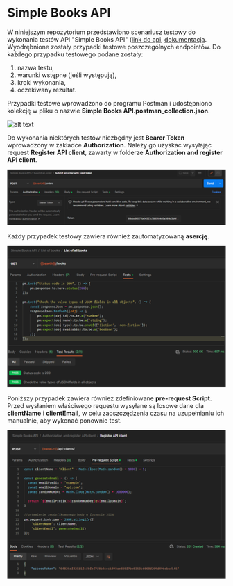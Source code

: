 # Simple Books API
W niniejszym repozytorium przedstawiono scenariusz testowy do wykonania testów API "Simple Books API" ([link do api](https://simple-books-api.glitch.me), 
[dokumentacja](https://github.com/vdespa/introduction-to-postman-course/blob/main/simple-books-api.md). 
Wyodrębnione zostały przypadki testowe poszczególnych endpointów. Do każdego przypadku testowego podane zostały:

1) nazwa testu,
2) warunki wstępne (jeśli występują),
3) kroki wykonania,
4) oczekiwany rezultat.

Przypadki testowe wprowadzono do programu Postman i udostępniono kolekcję w pliku o nazwie **Simple Books API.postman_collection.json**.

![alt text](/../main/collection%20preview.jpg?raw=true)


Do wykonania niektórych testów niezbędny jest **Bearer Token** wprowadzony w zakładce **Authorization**. Należy go uzyskać wysyłając request **Register API client**, zawarty w folderze **Authorization and register API client**.

![alt text](https://github.com/MichalakMarta/Simple_Books_API/blob/main/bearerToken.png)

Każdy przypadek testowy zawiera również zautomatyzowaną **asercję**. 

![alt text](https://github.com/MichalakMarta/Simple_Books_API/blob/main/listOfAllBooks.png)

Poniższy przypadek zawiera również zdefiniowane **pre-request Script**. Przed wysłaniem właściwego requestu wysyłane są losowe dane dla **clientName** i **clientEmail**, w celu zaoszczędzenia czasu na uzupełnianiu ich manualnie, aby wykonać ponownie test. 

![alt text](https://github.com/MichalakMarta/Simple_Books_API/blob/main/registerAPIClient.png)

